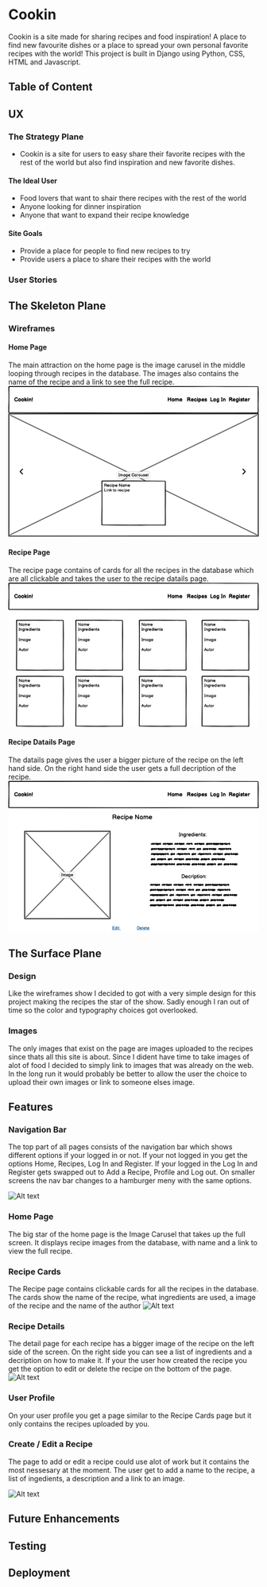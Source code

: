 # Cookin
Cookin is a site made for sharing recipes and food inspiration!
A place to find new favourite dishes or a place to spread your own personal favorite recipes with the world!
This project is built in Django using Python, CSS, HTML and Javascript.

## Table of Content

## UX
### The Strategy Plane
<ul>
<li>Cookin is a site for users to easy share their favorite recipes with the rest of the world but also find inspiration and new favorite dishes. </li>
</ul>

#### The Ideal User
<ul>
<li>Food lovers that want to shair there recipes with the rest of the world</li>
<li>Anyone looking for dinner inspiration</li>
<li>Anyone that want to expand their recipe knowledge</li>
</ul>

#### Site Goals
<ul>
<li>Provide a place for people to find new recipes to try</li>
<li>Provide users a place to share their recipes with the world</li>
</ul>

### User Stories



## The Skeleton Plane
### Wireframes

#### Home Page
The main attraction on the home page is the image carusel in the middle looping through recipes in the database.
The images also contains the name of the recipe and a link to see the full recipe.
![Alt text](<images/Cookin Home Page.png>)

#### Recipe Page
The recipe page contains of cards for all the recipes in the database which are all clickable and takes the user to the recipe datails page.
![Alt text](<images/Cookin Recipe Page.png>)

#### Recipe Datails Page
The datails page gives the user a bigger picture of the recipe on the left hand side.
On the right hand side the user gets a full decription of the recipe.
![Alt text](<images/Cookin Recipe Details.png>)

## The Surface Plane
### Design
Like the wireframes show I decided to got with a very simple design for this project making the recipes the star of the show.
Sadly enough I ran out of time so the color and typography choices got overlooked.

### Images
The only images that exist on the page are images uploaded to the recipes since thats all this site is about.
Since I dident have time to take images of alot of food I decided to simply link to images that was already on the web.
In the long run it would probably be better to allow the user the choice to upload their own images or link to someone elses image.

## Features
### Navigation Bar
The top part of all pages consists of the navigation bar which shows different options if your logged in or not.
If your not logged in you get the options Home, Recipes, Log In and Register.
If your logged in the Log In and Register gets swapped out to Add a Recipe, Profile and Log out.
On smaller screens the nav bar changes to a hamburger meny with the same options.

![Alt text](<images/Skärmavbild-2023-08-01-kl.-16.36.43 (1).webp>)

### Home Page
The big star of the home page is the Image Carusel that takes up the full screen.
It displays recipe images from the database, with name and a link to view the full recipe.

### Recipe Cards
The Recipe page contains clickable cards for all the recipes in the database.
The cards show the name of the recipe, what ingredients are used, a image of the recipe and the name of the author
![Alt text](<images/Skärmavbild-2023-08-01-kl.-16.37.26 (1).webp>)

### Recipe Details
The detail page for each recipe has a bigger image of the recipe on the left side of the screen.
On the right side you can see a list of ingredients and a decription on how to make it.
If your the user how created the recipe you get the option to edit or delete the recipe on the bottom of the page.
![Alt text](<images/Skärmavbild-2023-08-01-kl.-16.58.04 (1).webp>)


### User Profile
On your user profile you get a page similar to the Recipe Cards page but it only contains the recipes uploaded by you.

### Create / Edit a Recipe
The page to add or edit a recipe could use alot of work but it contains the most nessesary at the moment.
The user get to add a name to the recipe, a list of ingedients, a description and a link to an image.

![Alt text](<images/Skärmavbild-2023-08-01-kl.-16.37.42 (1).webp>)

## Future Enhancements

## Testing

## Deployment